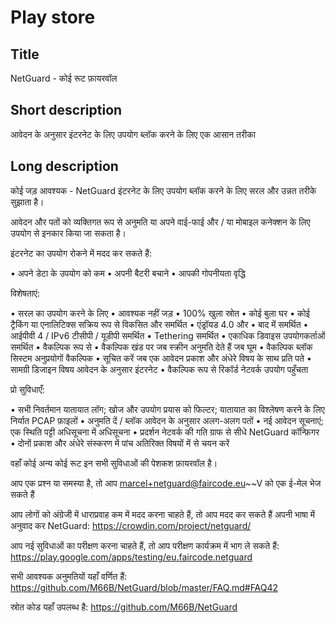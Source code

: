 Play store
==========

Title
-----
NetGuard - कोई रूट फ़ायरवॉल


Short description
-----------------
आवेदन के अनुसार इंटरनेट के लिए उपयोग ब्लॉक करने के लिए एक आसान तरीका


Long description
----------------
कोई जड़ आवश्यक - NetGuard इंटरनेट के लिए उपयोग ब्लॉक करने के लिए सरल और उन्नत तरीके सुझाता है।

आवेदन और पतों को व्यक्तिगत रूप से अनुमति या अपने वाई-फाई और / या मोबाइल कनेक्शन के लिए उपयोग से इनकार किया जा सकता है।

इंटरनेट का उपयोग रोकने में मदद कर सकते हैं:

&bull; अपने डेटा के उपयोग को कम
&bull; अपनी बैटरी बचाने
&bull; आपकी गोपनीयता वृद्धि

विशेषताएं:

&bull; सरल का उपयोग करने के लिए
&bull; आवश्यक नहीं जड़
&bull; 100% खुला स्रोत
&bull; कोई बुला घर
&bull; कोई ट्रैकिंग या एनालिटिक्स सक्रिय रूप से विकसित और समर्थित
&bull; एंड्रॉयड 4.0 और
&bull; बाद में समर्थित
&bull; आईपीवी 4 / IPv6 टीसीपी / यूडीपी समर्थित
&bull; Tethering समर्थित
&bull; एकाधिक डिवाइस उपयोगकर्ताओं समर्थित
&bull; वैकल्पिक रूप से
&bull; वैकल्पिक खंड पर जब स्क्रीन अनुमति देते हैं जब घूम
&bull; वैकल्पिक ब्लॉक सिस्टम अनुप्रयोगों वैकल्पिक
&bull; सूचित करें जब एक आवेदन प्रकाश और अंधेरे विषय के साथ प्रति पते
&bull; सामग्री डिजाइन विषय आवेदन के अनुसार इंटरनेट
&bull; वैकल्पिक रूप से रिकॉर्ड नेटवर्क उपयोग पहुँचता

प्रो सुविधाएँ:

&bull; सभी निवर्तमान यातायात लॉग; खोज और उपयोग प्रयास को फिल्टर; यातायात का विश्लेषण करने के लिए निर्यात PCAP फ़ाइलों
&bull; अनुमति दें / ब्लॉक आवेदन के अनुसार अलग-अलग पतों
&bull; नई आवेदन सूचनाएं; एक स्थिति पट्टी अधिसूचना में अधिसूचना
&bull; प्रदर्शन नेटवर्क की गति ग्राफ से सीधे NetGuard कॉन्फ़िगर
&bull; दोनों प्रकाश और अंधेरे संस्करण में पांच अतिरिक्त विषयों में से चयन करें

वहाँ कोई अन्य कोई रूट इन सभी सुविधाओं की पेशकश फ़ायरवॉल है।

आप एक प्रश्न या समस्या है, तो आप marcel+netguard@faircode.eu~~V को एक ई-मेल भेज सकते हैं

आप लोगों को अंग्रेजी में धाराप्रवाह कम में मदद करना चाहते हैं, तो आप मदद कर सकते हैं अपनी भाषा में अनुवाद कर NetGuard: https://crowdin.com/project/netguard/

आप नई सुविधाओं का परीक्षण करना चाहते हैं, तो आप परीक्षण कार्यक्रम में भाग ले सकते हैं: https://play.google.com/apps/testing/eu.faircode.netguard

सभी आवश्यक अनुमतियों यहाँ वर्णित हैं: https://github.com/M66B/NetGuard/blob/master/FAQ.md#FAQ42

स्रोत कोड यहाँ उपलब्ध है: https://github.com/M66B/NetGuard
